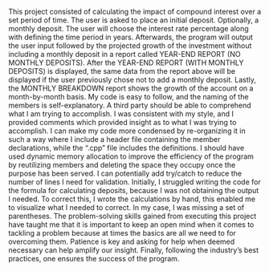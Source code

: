 This project consisted of calculating the impact of compound interest over a set period of time. The user is asked to place an initial deposit. Optionally, a monthly deposit. The user will choose the interest rate percentage along with defining the time period in years. Afterwards, the program will output the user input followed by the projected growth of the investment without including a monthly deposit in a report called YEAR-END REPORT (NO MONTHLY DEPOSITS). After the YEAR-END REPORT (WITH MONTHLY DEPOSITS) is displayed, the same data from the report above will be displayed if the user previously chose not to add a monthly deposit. Lastly, the MONTHLY BREAKDOWN report shows the growth of the account on a month-by-month basis.  My code is easy to follow, and the naming of the members is self-explanatory. A third party should be able to comprehend what I am trying to accomplish. I was consistent with my style, and I provided comments which provided insight as to what I was trying to accomplish. I can make my code more condensed by re-organizing it in such a way where I include a header file containing the member declarations, while the “.cpp” file includes the definitions. I should have used dynamic memory allocation to improve the efficiency of the program by reutilizing members and deleting the space they occupy once the purpose has been served. I can potentially add try/catch to reduce the number of lines I need for validation. Initially, I struggled writing the code for the formula for calculating deposits, because I was not obtaining the output I needed. To correct this, I wrote the calculations by hand, this enabled me to visualize what I needed to correct. In my case, I was missing a set of parentheses. The problem-solving skills gained from executing this project have taught me that it is important to keep an open mind when it comes to tackling a problem because at times the basics are all we need to for overcoming them. Patience is key and asking for help when deemed necessary can help amplify our insight. Finally, following the industry’s best practices, one ensures the success of the program. 
